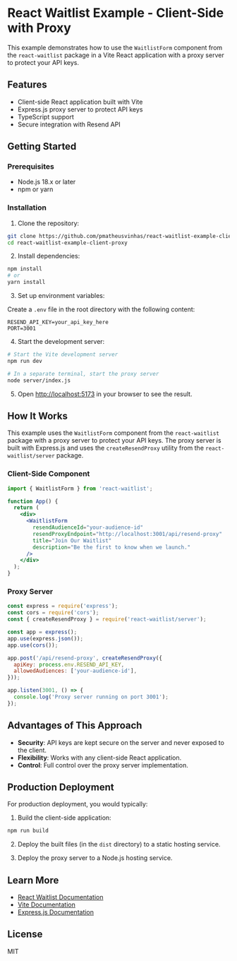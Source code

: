 # React Waitlist Example - Client-Side with Proxy

This example demonstrates how to use the `WaitlistForm` component from the `react-waitlist` package in a Vite React application with a proxy server to protect your API keys.

## Features

- Client-side React application built with Vite
- Express.js proxy server to protect API keys
- TypeScript support
- Secure integration with Resend API

## Getting Started

### Prerequisites

- Node.js 18.x or later
- npm or yarn

### Installation

1. Clone the repository:

```bash
git clone https://github.com/pmatheusvinhas/react-waitlist-example-client-proxy.git
cd react-waitlist-example-client-proxy
```

2. Install dependencies:

```bash
npm install
# or
yarn install
```

3. Set up environment variables:

Create a `.env` file in the root directory with the following content:

```
RESEND_API_KEY=your_api_key_here
PORT=3001
```

4. Start the development server:

```bash
# Start the Vite development server
npm run dev

# In a separate terminal, start the proxy server
node server/index.js
```

5. Open [http://localhost:5173](http://localhost:5173) in your browser to see the result.

## How It Works

This example uses the `WaitlistForm` component from the `react-waitlist` package with a proxy server to protect your API keys. The proxy server is built with Express.js and uses the `createResendProxy` utility from the `react-waitlist/server` package.

### Client-Side Component

```jsx
import { WaitlistForm } from 'react-waitlist';

function App() {
  return (
    <div>
      <WaitlistForm 
        resendAudienceId="your-audience-id"
        resendProxyEndpoint="http://localhost:3001/api/resend-proxy"
        title="Join Our Waitlist"
        description="Be the first to know when we launch."
      />
    </div>
  );
}
```

### Proxy Server

```javascript
const express = require('express');
const cors = require('cors');
const { createResendProxy } = require('react-waitlist/server');

const app = express();
app.use(express.json());
app.use(cors());

app.post('/api/resend-proxy', createResendProxy({
  apiKey: process.env.RESEND_API_KEY,
  allowedAudiences: ['your-audience-id'],
}));

app.listen(3001, () => {
  console.log('Proxy server running on port 3001');
});
```

## Advantages of This Approach

- **Security**: API keys are kept secure on the server and never exposed to the client.
- **Flexibility**: Works with any client-side React application.
- **Control**: Full control over the proxy server implementation.

## Production Deployment

For production deployment, you would typically:

1. Build the client-side application:

```bash
npm run build
```

2. Deploy the built files (in the `dist` directory) to a static hosting service.

3. Deploy the proxy server to a Node.js hosting service.

## Learn More

- [React Waitlist Documentation](https://github.com/pmatheusvinhas/react-waitlist)
- [Vite Documentation](https://vitejs.dev/guide/)
- [Express.js Documentation](https://expressjs.com/)

## License

MIT
